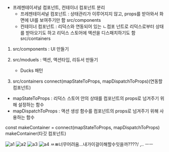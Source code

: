 
- 프레젠테이셔널 컴포넌트, 컨테이너 컴포넌트 분리
   - 프레젠테이셔널 컴포넌트 : 상태관리가 이루어지지 않고, props를 받아와서 화면에 UI를 보여주기만 함 src/components
   - 컨테이너 컴포넌트 : 리덕스와 연동되어 있는 ㄴ컴포 넌트로 리덕스로부터 상태를 받아오기도 하고 리덕스 스토어에 액션을 디스패치하기도 함 src/containers

1. src/components : UI 만들기

2. src/moduels : 액션, 액션타입, 리듀서 만들기
   - Ducks 패턴

3. src/containers
connect(mapStateToProps, mapDispatchToProps)(연동할 컴포넌트)
  - mapStateToProps : 리덕스 스토어 안의 상태를 컴포넌트의 props로 넘겨주기 위해 설정하는 함수
  - mapDispatchToProps : 액션 생성 함수를 컴포넌트의 props로 넘겨주기 위해 사용하는 함수

const makeContainer = connect(mapStateToProps, mapDispatchToProps)
makeContainer(타깃 컴포넌트)

![a1](https://img1.daumcdn.net/thumb/R1280x0/?scode=mtistory2&fname=https%3A%2F%2Fblog.kakaocdn.net%2Fdn%2FcLoxki%2FbtqTwXwQZps%2F67sGZvEJw24MMa10bQov6K%2Fimg.jpg)
![a2](https://blog.kakaocdn.net/dn/oGDFe/btqTDKbWabX/nSuJpWj8xrJnlDR5GGBG2k/img.jpg)
![a3](https://blog.kakaocdn.net/dn/bbRpm4/btqTEMUVvI5/DZ9EpCqMQyZYZ84TZy6A41/img.jpg)
![a4](https://blog.kakaocdn.net/dn/rI79L/btqTEL9x6jf/kJfYLIiBZdxRl9rnWPFfW1/img.jpg)
ㅆㅃ너무어려움...내가이걸이해할수잇을까????/ ,.. ㅡㅡ 
